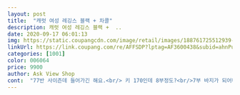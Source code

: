 ```yaml
---
layout: post 
title:  "캐럿 여성 레깅스 블랙 + 차콜" 
description: 캐럿 여성 레깅스 블랙 +  ..
date: 2020-09-17 06:01:13 
img: https://static.coupangcdn.com/image/retail/images/188761725512939-46092605-551b-434d-b289-3da3d2d768a3.jpg 
linkUrl: https://link.coupang.com/re/AFFSDP?lptag=AF3600438&subid=ahnPublicAsk&pageKey=1857255494&itemId=3157090203&vendorItemId=71144661404&traceid=V0-113-4169518b9f77499a 
categories: [1001] 
color: 006064 
price: 9900 
author: Ask View Shop 
cont:  "77반 사이즌데 들어가긴 해요.<br/> 키 170인데 8부정도?<br/>7부 바지가 되어버립니다.<br/> 지금도 치골밑으로 내려서 간신히 입고있는데 혈액순환이 안되요<br/>가을되어가는 지금 딱 입기 좋은 레깅스에요,두께가 중간정도? 여름용처럼 얇은건 아니고 두꺼운레깅스도 아니고 봄가을 또는 사계절용이라고 보시면 될것 같아요.<br/>안에 따로 덧댄건 없는데 원단이 짱짱하다고 해야할까 몸에 딱 붙으니까 꽤 보온효과도 있는것 같아요.<br/><br/>그렇다고 겁나 큰 키도 아니고 뚱녀도 아니고.<br/>.<br/> 보통키에 보통제중인데<br/>꽤 날씬하거나 키작녀를 위한 레깅스입니다.<br/><br/>단점은 막상 입어보니까 44사이즈부터 55사이즈까지 맞을정도로 다리통이 좁은편이구요<br/>뒷쪽에 봉재라인이 있으니까 참고! 안쪽도 뒤집어서 찍어봤는데 보다싶이 깔끔하게 마감되어있어서 퀄리티 좋은 편이에요 아 그리고 기장인데 전 다리가 긴편은 아니라서 복숭아뼈 가려지는 곳 까지 내려왔거든요? 복숭아뼈 근처가 일반적인 레깅스기장이랑 같잖아요? 다른분들도 그쯤 되지 않을까 싶네요.<br/><br/>레깅스는 절개라인이 티가 안나고 뒷라인도 이쁘게 빠졌어요 팬티라인 티나는거 신경안쓰셔도 될것 같아요 그리고 앞뒤 부담스럽지 않는 맵시가 나와서 크롭티같은 짧은 티셔츠에 입어도 괜찮을 것 같아요! 두가지 색상 세트라서 대부분의 옷이랑 매치가능하지만요ㅋㅋ<br/>마른분들은 괜찮겠지만 저는 통통한 사람이라 쪼인다는 느낌을 받아서 늘어나는거 아닌가 걱정됬거든요ㅜㅜ 한시간정도 입어봤는데 늘어나는건 없었던것 같아요! 거기다가 스판끼가 있어서 늘어나는데 고무줄바지처럼 쉽게 늘어나지는 않아요 그래서 입을때 주름이 생겼는데 후리사이즈지만 66이신분들은 힘들지 않을까 싶습니다<br/>몸매에 맞게 피트되는 타입이라서 애플힙갖고 계시는분들은 라인 엄청 이쁘게 나올거에요ㅋㅋ 몸매라인이 드러나는 편인것 같은데 한편으로는 압박되기도 해서 스타킹처럼 보완되는것 같았어요<br/>무엇보다 기장이 너무 짧아요 제가 165인데 아무리 땡겨입어도 배꼽밑.<br/>.<br/> 더 끌어올리면<br/>여튼 프리 사이즈에 욕심 내면 안되는거였네요 ㅠㅠ<br/>옷이 늘어나면서 비침현상이 있는 옷도 있는데 아직 새거라 그런지 짱짱해요<br/>원단이 부들부들 하고 겉표면이 부드럽게 보이기 때문에 외출복으로 입어도 무리 없어요.<br/> 입어봐도 부드럽고 비치거나 하지 않아서 걱정할 필요 없고 앞뒤구분은 안에 택이 있는데 바깥에서 쉽게 구분할 수 있을것 같아서 찍어봤어요<br/>장점은 가격이 저렴하다.<br/> 쫀쫀하다.<br/> 사계절용이다.<br/><br/>저는 차콜은 캐주얼하게 입거나 운동레깅스로 입으려고 해요, 요가/필라테스복에 이쁠것 같고 광고에서 입고나오시던 그 옷이라 형광색 상의나 신발에 무난하게 다 코디가능할것 같아요ㅋㅋ 블랙도 헬스나 트레이닝용으로 입어도 괜찮을텐데 색상이 진하고 슬림해보이니까 데일리룩으로 입고 다니려구요 옷봉재라인도 안드러나게 달라붙으니까 스타킹느낌으로 매치해서 입어도 문제 없을듯! 검은색 레깅스랑 차콜이랑 소재혼용률이 달라요.<br/><br/>허리밴드는 두툼하고 좋아요.<br/><br/>" 
---
```

